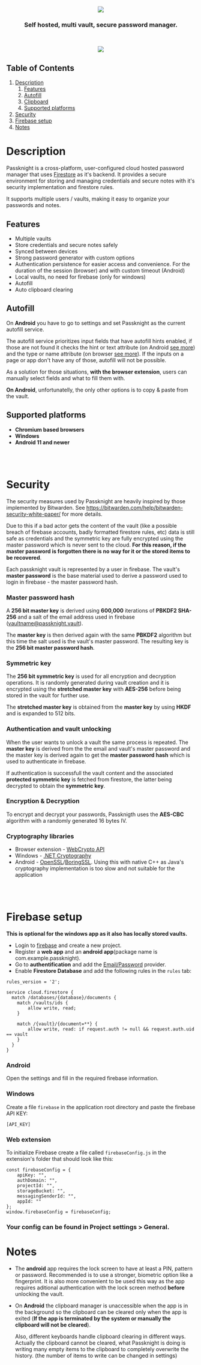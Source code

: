 <h1 align="center">
    <img center src="extension/src/assets/logo.svg">
</h1>

<h3 align="center">Self hosted, multi vault, secure password manager.</h3>

<br>
<p align="center">
  <img  src="imgs/img.png"></img>
</p>

## Table of Contents
1. [Description](#description)
    1. [Features](#features)
    2. [Autofill](#autofill)
    3. [Clipboard](#clipboard)
    4. [Supported platforms](#supported-platforms)
2. [Security](#security)
3. [Firebase setup](#firebase-setup)
4. [Notes](#notes)

# Description

Passknight is a cross-platform, user-configured cloud hosted password manager that uses [Firestore](https://firebase.google.com/docs/firestore) as it's backend. It provides a secure environment for storing and managing credentials and secure notes with it's security implementation and firestore rules.

It supports multiple users / vaults, making it easy to organize your passwords and notes.

## Features
- Multiple vaults
- Store credentials and secure notes safely
- Synced between devices
- Strong password generator with custom options
- Authentication persistence for easier access and convenience. For the duration of the session (browser) and with custom timeout (Android)
- Local vaults, no need for firebase (only for windows)
- Autofill
- Auto clipboard clearing

## Autofill

On **Android** you have to go to settings and set Passknight as the current autofill service.

The autofill service prioritizes input fields that have autofill hints enabled, if those are not found it checks the hint or text attribute (on Android [see more](https://github.com/hypertensiune/Passknight/blob/667b58f5b48b04f701651497abd4ed5956ffcbb1/android/app/src/main/java/com/example/passknight/PkAutofillService.kt#L139)) and the type or name attribute (on browser [see more](https://github.com/hypertensiune/Passknight/blob/667b58f5b48b04f701651497abd4ed5956ffcbb1/extension/public/content.js#L51)). If the inputs on a page or app don't have any of those, autofill will not be possible. 

As a solution for those situations, **with the browser extension**, users can manually select fields and what to fill them with.

**On Android**, unfortunatelly, the only other options is to copy & paste from the vault. 


## Supported platforms
- **Chromium based browsers**
- **Windows**
- **Android 11 and newer**

<br><br>

# Security

The security measures used by Passknight are heavily inspired by those implemented by Bitwarden. See https://bitwarden.com/help/bitwarden-security-white-paper/ for more details.

Due to this if a bad actor gets the content of the vault (like a possible breach of firebase accounts, badly formatted firestore rules, etc) data is still safe as credentials and the symmetric key are fully encrypted using the master password which is never sent to the cloud. **For this reason, if the master password is forgotten there is no way for it or the stored items to be recovered**.

Each passknight vault is represented by a user in firebase. The vault's **master password** is the base material used to derive a password used to login in firebase - the master password hash.

### Master password hash 

A **256 bit master key** is derived using **600,000** iterations of **PBKDF2 SHA-256** and a salt of the email address used in firebase (vaultname@passknight.vault).

The **master key** is then derived again with the same **PBKDF2** algorithm but this time the salt used is the vault's master password. The resulting key is the **256 bit master password hash**.

### Symmetric key

The **256 bit symmetric key** is used for all encryption and decryption operations. It is randomly generated during vault creation and it is encrypted using the **stretched master key** with **AES-256** before being stored in the vault for further use.

The **stretched master key** is obtained from the **master key** by using **HKDF** and is expanded to 512 bits.

### Authentication and vault unlocking

When the user wants to unlock a vault the same process is repeated. The **master key** is derived from the the email and vault's master password and the master key is derived again to get the **master password hash** which is used to authenticate in firebase.

If authentication is successfull the vault content and the associated **protected symmetric key** is fetched from firestore, the latter being decrypted to obtain the **symmetric key**.

### Encryption & Decryption

To encrypt and decrypt your passwords, Passknigth uses the **AES-CBC** algorithm with a randomly generated 16 bytes IV.


### Cryptography libraries

- Browser extension - [WebCrypto API](https://developer.mozilla.org/en-US/docs/Web/API/Web_Crypto_API)
- Windows - [.NET Cryptography](https://learn.microsoft.com/en-us/dotnet/standard/security/cryptography-model)
- Android - [OpenSSL](https://www.openssl.org/)/[BoringSSL](https://boringssl.googlesource.com/boringssl). Using this with native C++ as Java's cryptography implementation is too slow and not suitable for the application

<br><br>

# Firebase setup

**This is optional for the windows app as it also has locally stored vaults.**

- Login to [firebase](https://firebase.com) and create a new project.
- Register a **web app** and an **android app**(package name is com.example.passknight). 
- Go to **authentification** and add the <u>Email/Password</u> provider.
- Enable **Firestore Database** and add the following rules in the ```rules``` tab:
```
rules_version = '2';

service cloud.firestore {
  match /databases/{database}/documents {
    match /vaults/ids {
    	allow write, read;
    }
    
    match /{vault}/{document=**} {
    	allow write, read: if request.auth != null && request.auth.uid == vault
    }
  }
}
```

### Android

Open the settings and fill in the required firebase information.

### Windows

Create a file ```firebase``` in the application root directory and paste the firebase API KEY:
```
[API_KEY]
```

### Web extension
To initialize Firebase create a file called ```firebaseConfig.js``` in the extension's folder that should look like this:
```
const firebaseConfig = {
    apiKey: "",
    authDomain: "",
    projectId: "",
    storageBucket: "",
    messagingSenderId: "",
    appId: ""
};
window.firebaseConfig = firebaseConfig;
```

### Your config can be found in Project settings > General.

# Notes

- The **android** app requires the lock screen to have at least a PIN, pattern or password. Recommended is to use a stronger, biometric option like a fingerprint. It is also more convenient to be used this way as the app requires aditional authentication with the lock screen method **before** unlocking the vault.

- On **Android** the clipboard manager is unaccessible when the app is in the background so the clipboard can be cleared only when the app is exited (**If the app is terminated by the system or manually the clipboard will not be cleared**). 

  Also, different keyboards handle clipboard clearing in different ways. Actually the clipboard cannot be cleared, what Passknight is doing is writing many empty items to the clipboard to completely overwrite the history. (the number of items to write can be changed in settings)
